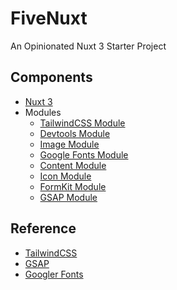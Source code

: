 # FiveNuxt 

An Opinionated Nuxt 3 Starter Project

## Components

- [Nuxt 3](https://nuxt.com/docs/)
- Modules
  - [TailwindCSS Module](https://nuxt.com/modules/tailwindcss)
  - [Devtools Module](https://nuxt.com/modules/devtools)
  - [Image Module](https://nuxt.com/modules/image)
  - [Google Fonts Module](https://nuxt.com/modules/google-fonts)
  - [Content Module](https://nuxt.com/modules/content)
  - [Icon Module](https://nuxt.com/modules/icon)
  - [FormKit Module](https://nuxt.com/modules/formkit)
  - [GSAP Module](https://github.com/hypernym-studio/nuxt-gsap)

## Reference

- [TailwindCSS](https://tailwindcss.com/docs/installation)
- [GSAP](https://greensock.com/docs/)
- [Googler Fonts](https://fonts.google.com/)

